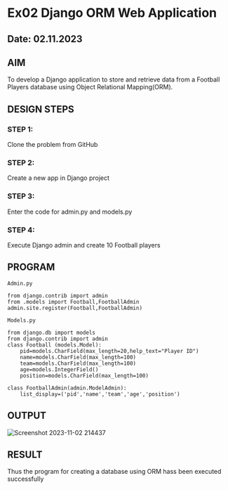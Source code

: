 # Ex02 Django ORM Web Application
## Date: 02.11.2023

## AIM
To develop a Django application to store and retrieve data from a Football Players database using Object Relational Mapping(ORM).



## DESIGN STEPS

### STEP 1:
Clone the problem from GitHub

### STEP 2:
Create a new app in Django project

### STEP 3:
Enter the code for admin.py and models.py

### STEP 4:
Execute Django admin and create 10 Football players

## PROGRAM
```
Admin.py

from django.contrib import admin
from .models import Football,FootballAdmin
admin.site.register(Football,FootballAdmin)

Models.py

from django.db import models
from django.contrib import admin
class Football (models.Model):
    pid=models.CharField(max_length=20,help_text="Player ID")
    name=models.CharField(max_length=100)
    team=models.CharField(max_length=100)
    age=models.IntegerField()
    position=models.CharField(max_length=100)

class FootballAdmin(admin.ModelAdmin):
    list_display=('pid','name','team','age','position')

```

## OUTPUT
![Screenshot 2023-11-02 214437](https://github.com/karthick-2003-coder/ORM/assets/135232854/c702d1e6-1609-4526-9abe-2a0713d8f172)




## RESULT
Thus the program for creating a database using ORM hass been executed successfully

